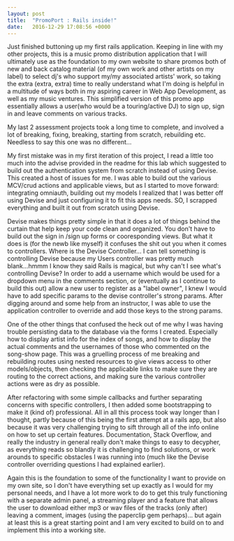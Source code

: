 ```yaml
---
layout: post
title:  "PromoPort : Rails inside!"
date:   2016-12-29 17:08:56 +0000
---
```



Just finished buttoning up my first rails application. Keeping in line with my other projects, this is a music promo distribution application that I will ultimately use as the foundation to my own website to share promos both of new and back catalog material (of my own work and other artists on my label) to select dj's who support my/my associated artists' work, so taking the extra (extra, extra) time to really understand what I'm doing is helpful in a multitude of ways both in my aspiring career in Web App Development, as well as my music ventures. This simplified version of this promo app essentially allows a user(who would be a touring/active DJ) to sign up, sign in and leave comments on various tracks. 

My last 2 assessment projects took a long time to complete, and involved a lot of breaking, fixing, breaking, starting from scratch, rebuilding etc. Needless to say this one was no different... 

My first mistake was in my first iteration of this project, I read a little too much into the advise provided in the readme for this lab which suggested to build out the authentication system from scratch instead of using Devise. This created a host of issues for me. I was able to build out the various MCV/crud actions and applicable views, but as I started to move forward: integrating omniauth, building out my models I realized that I was better off using Devise and just configuring it to fit this apps needs. SO, I scrapped everything and built it out from scratch using Devise. 

Devise makes things pretty simple in that it does a lot of things behind the curtain that help keep your code clean and organized. You don't have to build out the sign in /sign up forms or cooresponding views. But what it does is (for the newb like myself) it confuses the shit out you when it comes to controllers. Where is the Devise Controller... I can tell something is controlling Devise because my Users controller was pretty much blank...hmmm I know they said Rails is magical, but why can't I see what's controlling Devise? In order to add a username which would be used for a dropdown menu in the comments section, or (eventually as I continue to build this out)  allow a new user to register as a "label owner", I knew I would have to add specific params to the devise controller's strong params. After digging around and some help from an instructor, I was able to use the application controller to override and add those keys to the strong params. 

One of the other things that confused the heck out of me why I was having trouble persisting data to the database via the forms I created. Especially how to display artist info for the index of songs, and how to display the actual comments and the usernames of those  who commented on the song-show page. This was a gruelling process of me breaking and rebuilding routes using nested resources to give views access to other models/objects, then checking the applicable links to make sure they are routing to the correct actions, and making sure the various controller actions were as dry as possible. 

After refactoring with some simple callbacks and further separating concerns with specific controllers, I then added some bootstrapping to make it (kind of) professional. All in all this process took way longer than I thought, partly because of this being the first attempt at a rails app, but also because it was very challenging trying to sift through all of the info online on how to set up certain features. Documentation, Stack Overflow, and really the industry in general really don't make things to easy to decypher, as everything reads so blandly it is challenging to find solutions, or work arounds to specific obstacles I was running into (much like the Devise controller overriding questions I had explained earlier). 

Again this is the foundation to some of the functionality I want to provide on my own site, so I don't have everything set up exactly as I would for my personal needs, and I have a lot more work to do to get this truly functioning with a separate admin panel, a streaming player and a feature that allows the user to download either mp3 or wav files of the tracks (only after) leaving a comment, images (using the paperclip gem perhaps)... but again at least this is a great starting point and I am very excited to build on to and implement this into a working site. 
